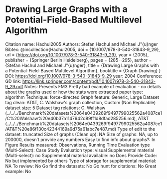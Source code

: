 # Drawing Large Graphs with a Potential-Field-Based Multilevel Algorithm

Citation name: Hachul2005
Authors: Stefan Hachul and Michael J\"{u}nger
Bibtex: @incollection{Hachul2005,
doi = {10.1007/978-3-540-31843-9_29},
url = {https://doi.org/10.1007/978-3-540-31843-9_29},
year = {2005},
publisher = {Springer Berlin Heidelberg},
pages = {285--295},
author = {Stefan Hachul and Michael J\"{u}nger},
title = {Drawing Large Graphs with a Potential-Field-Based Multilevel Algorithm},
booktitle = {Graph Drawing}
}
DOI: https://doi.org/10.1007/978-3-540-31843-9_29
year: 2004
Conference: GD
link: https://link.springer.com/content/pdf/10.1007/978-3-540-31843-9_29.pdf
Notes: Presents FM3
Pretty bad example of evaluation - no details about the graphs used or how the stats were extracted
paper type: algorithm
Technique: force-directed
Graph feature: Generic, Large
Dataset tag clean: AT&T, C. Walshaw's graph collection, Custom (Non Replicable)
dataset size: 5
Dataset tag relations: C. Walshaw (../../../Benchmark%20datasets%2064e0439269f9497799025562a4087ce1/C%20Walshaw%20e40b37a1147942d89ff1d8dfad285256.md), AT&T (../../../Benchmark%20datasets%2064e0439269f9497799025562a4087ce1/AT&T%20e86f130c42344169a9d75a61abc7e487.md)
Type of edit to the dataset: truncated
Size of graphs (Clean up): NA
Size of graphs: NA, up to 200000, doesn’t provide any numbers
Easy to find info about graphs?: In Figure
Results measured: Observations, Running Time
Evaluation type (Multi-Select): Case Study
Evaluation type: visual
Supplemental material (Multi-select): no
Supplemental material available: no
Does Provide Code: No but implemented by others
Type of storage for supplemental material: NA
To review: No
Go find the datasets: No
Go hunt for citations: No
Great example: No